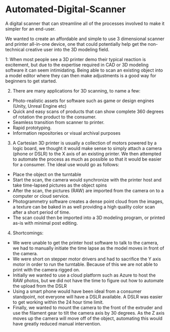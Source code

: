 # Automated-Digital-Scanner
A digital scanner that can streamline all of the processes involved to make it simpler for an end-user.


We wanted to create an affordable and simple to use 3 dimensional scanner and printer all-in-one device, one that could potentially help get the non-technical creative user into the 3D modeling field.

1: When most people see a 3D printer demo their typical reaction is excitement, but due to the expertise required in CAD or 3D modeling software it can seem intimidating. Being able to scan an existing object into a model editor where they can then make adjustments is a good way for beginners to get started. 

2. There are many applications for 3D scanning, to name a few:

-	Photo-realistic assets for software such as game or design engines (Unity, Unreal Engine etc)
-	Quick and easy scans of products that can show complete 360 degrees of  rotation the product to the consumer.
-	Seamless transition from scanner to printer.
-	Rapid prototyping.
-	Information repositories or visual archival purposes

3. A Cartesian 3D printer is usually a collection of motors powered by a logic board, we thought it would make sense to simply attach a camera (phone or DSLR) to the X axis of an existing printer. We then attempted to automate the process as much as possible so that it would be easier for a consumer. The ideal use would go as follows:
	
-	Place the object on the turntable
-	Start the scan, the camera would synchronize with the printer host and take time-lapsed pictures as the object spins
-	After the scan, the pictures (RAW) are imported from the camera on to a computer or cloud service.
-	Photogrammetry software creates a dense point cloud from the images, a texture can be baked in as well providing a high quality color scan after a short period of time.
-	The scan could then be imported into a 3D modeling program, or printed as-is with minimal post editing.


4. Shortcomings:

-	We were unable to get the printer host software to talk to the camera, we had to manually initiate the time lapse as the model moves in front of the camera.
-	 We were short on stepper motor drivers and had to sacrifice the Y axis motor in order to run the turntable. Because of this we are not able to print with the camera rigged on.
-	Initially we wanted to use a cloud platform such as Azure to host the RAW photos, but we did not have the time to figure out how to automate the upload from the DSLR
-	Using a smart phone would have been ideal from a consumer standpoint, not everyone will have a DSLR available. A DSLR was easier to get working within the 24 hour time limit.
-	Finally, we wanted to mount the camera to the front of the extruder and use the filament gear to tilt the camera axis by 30 degrees. As the Z axis moves up the camera will move off of the object, automating this would have greatly reduced manual intervention.
